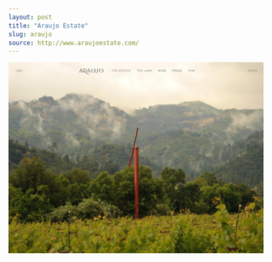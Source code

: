 ```yaml
---
layout: post
title: "Araujo Estate"
slug: araujo
source: http://www.araujoestate.com/
---
```


<img src="/assets/img/screenshots/araujo-estate.jpg">
